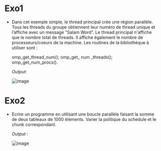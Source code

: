 # Exo1
- Dans cet exemple simple, le thread principal crée une région parallèle. Tous
les threads du groupe obtiennent leur numéro de thread unique et l’affiche
avec un message "Salam Word".
Le thread principal n'affiche que le nombre total de threads. Il affiche
également le nombre de processeurs/coeurs de la machine.
Les routines de la bibliothèque à utiliser sont :
  
   omp_get_thread_num();
   omp_get_ num _threads(); 
   omp_get_num_procs().
   
   *Output*: 
   
  ![image](https://user-images.githubusercontent.com/51762779/78551535-ca23da80-77fd-11ea-9141-ace43ff6a52f.png)

# Exo2 
- Ecrire un programme en utilisant une boucle parallèle faisant la somme de deux
  tableaux de 1000 éléments.
      Varier la politique du schedule et le chunk correspondant.
  
  *Output* :
  
  ![image](https://user-images.githubusercontent.com/51762779/78551419-9a74d280-77fd-11ea-989c-aa5be21a3e6a.png)
